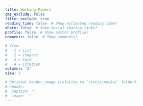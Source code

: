 ```yaml
---
title: Working Papers
cms_exclude: false
filter_exclude: true
reading_time: false  # Show estimated reading time?
share: false  # Show social sharing links?
profile: false  # Show author profile?
comments: false  # Show comments?

# View.
#   1 = List
#   2 = Compact
#   3 = Card
#   4 = Citation
columns: '2'
view: 3

# Optional header image (relative to `static/media/` folder).
# header:
#  caption: ''
#  image: ''
---
```

